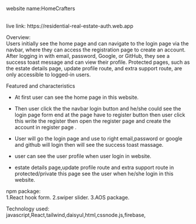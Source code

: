 website name:HomeCrafters

<br/>
live link: https://residential-real-estate-auth.web.app

<br/>

Overview:
<br/>
Users initially see the home page and can navigate to the login page via the navbar, where they can access the registration page to create an account. After logging in with email, password, Google, or GitHub, they see a success toast message and can view their profile. Protected pages, such as the estate details page, update profile route, and extra support route, are only accessible to logged-in users.


Featured and characteristics
* At first user can see the home page in this website.

* Then user click the the navbar login button and he/she could see the login page form end at the page have to register button then user click this write the register then open the register page and create the account in register page .

* User will go the login page and use to right email,password or google and github will login then will see the success toast massage. 

* user can see the user profile when user login in website.

* estate details page,update profile route and extra support route in protected/private this page see the user when he/she login in this website.


npm package:
<br/>
1.React hook form.
2.swiper slider.
3.AOS package.

Technology used:
<br/>
javascript,React,tailwind,daisyuI,html,cssnode.js,firebase,


